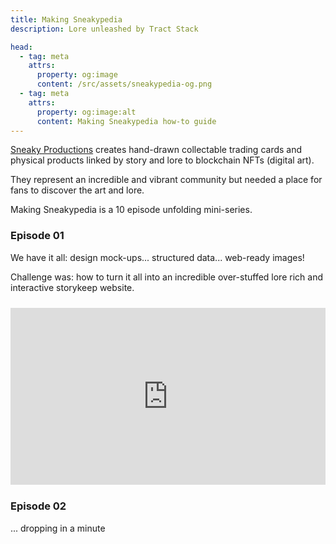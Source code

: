 ```yaml
---
title: Making Sneakypedia
description: Lore unleashed by Tract Stack

head:
  - tag: meta
    attrs:
      property: og:image
      content: /src/assets/sneakypedia-og.png
  - tag: meta
    attrs:
      property: og:image:alt
      content: Making Sneakypedia how-to guide
---
```


[Sneaky Productions](https://sneaky.productions) creates hand-drawn collectable trading cards and physical products linked by story and lore to blockchain NFTs (digital art).

They represent an incredible and vibrant community but needed a place for fans to discover the art and lore.

Making Sneakypedia is a 10 episode unfolding mini-series.

### Episode 01

We have it all: design mock-ups... structured data... web-ready images!

Challenge was: how to turn it all into an incredible over-stuffed lore rich and interactive storykeep website.

<div style="position: relative; padding-bottom: 56.25%; height: 0; overflow: hidden; max-width: 100%; margin: 1.5rem 0;">
  <iframe 
    style="position: absolute; top: 0; left: 0; width: 100%; height: 100%;" 
    src="https://www.youtube.com/embed/vSAR1TinSeA" 
    frameborder="0" 
    allowfullscreen>
  </iframe>
</div>

### Episode 02

... dropping in a minute
